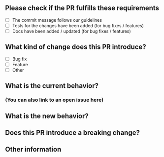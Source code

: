 ## Please check if the PR fulfills these requirements
- [ ] The commit message follows our guidelines
- [ ] Tests for the changes have been added (for bug fixes / features)
- [ ] Docs have been added / updated (for bug fixes / features)

## What kind of change does this PR introduce?
- [ ] Bug fix
- [ ] Feature
- [ ] Other

## What is the current behavior?
### (You can also link to an open issue here)


## What is the new behavior?


## Does this PR introduce a breaking change?


## Other information

